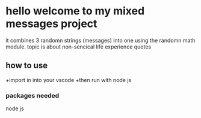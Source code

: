 # hello welcome to my mixed messages project

it combines 3 randomn strings (messages) into one using the randomn math module.
topic is about non-sencical life experience quotes

## how to use

+import in into your vscode
+then run with node js

### packages needed

node js

